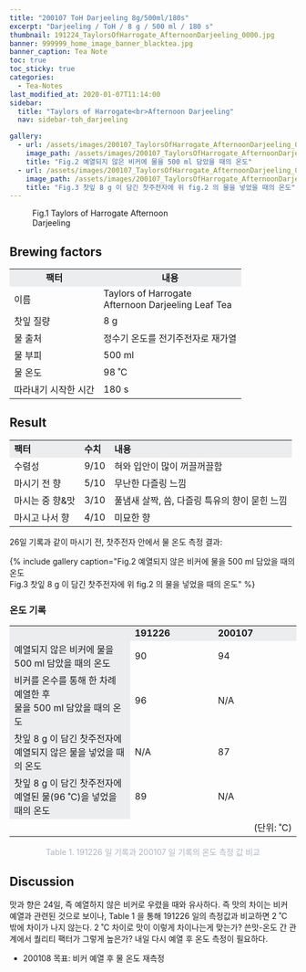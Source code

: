 ```yaml
---
title: "200107 ToH Darjeeling 8g/500ml/180s"
excerpt: "Darjeeling / ToH / 8 g / 500 ml / 180 s"
thumbnail: 191224_TaylorsOfHarrogate_AfternoonDarjeeling_0000.jpg
banner: 999999_home_image_banner_blacktea.jpg
banner_caption: Tea Note
toc: true
toc_sticky: true
categories:
  - Tea-Notes
last_modified_at: 2020-01-07T11:14:00
sidebar:
  title: "Taylors of Harrogate<br>Afternoon Darjeeling"
  nav: sidebar-toh_darjeeling

gallery:
  - url: /assets/images/200107_TaylorsOfHarrogate_AfternoonDarjeeling_0008.jpg
    image_path: /assets/images/200107_TaylorsOfHarrogate_AfternoonDarjeeling_0008.jpg
    title: "Fig.2 예열되지 않은 비커에 물을 500 ml 담았을 때의 온도"
  - url: /assets/images/200107_TaylorsOfHarrogate_AfternoonDarjeeling_0009.jpg
    image_path: /assets/images/200107_TaylorsOfHarrogate_AfternoonDarjeeling_0009.jpg
    title: "Fig.3 찻잎 8 g 이 담긴 찻주전자에 위 fig.2 의 물을 넣었을 때의 온도"
---
```


<figure class="align-center" style="width: 300px">
  <a href="/assets/images/191224_TaylorsOfHarrogate_AfternoonDarjeeling_0000.jpg">
  <img src="{{ site.url }}{{ site.baseurl }}/assets/images/191224_TaylorsOfHarrogate_AfternoonDarjeeling_0000.jpg" alt="">
  </a>
  <figcaption>
  Fig.1 Taylors of Harrogate Afternoon Darjeeling
  </figcaption>
</figure>

## Brewing factors

<div align="center">
  <table align = "center" >
      <tr bgcolor="#ebedef" align ="center">
      <td><b>팩터</b></td>
      <td><b>내용</b></td>
      </tr>
      <tr>
      <td>이름</td>
      <td>Taylors of Harrogate<br>Afternoon Darjeeling Leaf Tea</td>
      </tr>
      <tr>
      <td>찻잎 질량</td>
      <td>8 g</td>
      </tr>
      <tr>
    <td>물 출처</td>
      <td>정수기 온도를 전기주전자로 재가열</td>
      </tr>
      <tr>
    <td>물 부피</td>
      <td>500 ml</td>
      </tr>
      <tr>
    <td>물 온도</td>
      <td>98 ˚C</td>
      </tr>
      <tr>
    <td>따라내기 시작한 시간</td>
      <td>180 s</td>
      </tr>
  </table>
</div>

## Result

<div align="center">
  <table align = "center" >
      <tr bgcolor="#ebedef" style="white-space:nowrap">
      <td><b>팩터</b></td>
    <td><b>수치</b></td>
      <td><b>내용</b></td>
      </tr>
      <tr>
      <td>수렴성</td>
      <td>9/10</td>
    <td>혀와 입안이 많이 꺼끌꺼끌함</td>
      </tr>
      <tr>
      <td>마시기 전 향</td>
      <td>5/10</td>
    <td>무난한 다즐링 느낌</td>
      </tr>
      <tr>
      <td>마시는 중 향&맛</td>
      <td>3/10</td>
    <td>풀냄새 살짝, 씀, 다즐링 특유의 향이 묻힌 느낌</td>
      </tr>
      <tr>
      <td>마시고 나서 향</td>
      <td>4/10</td>
    <td>미묘한 향</td>
      </tr>
  </table>
</div>

26일 기록과 같이 마시기 전, 찻주전자 안에서 물 온도 측정 결과:

{% include gallery caption="Fig.2 예열되지 않은 비커에 물을 500 ml 담았을 때의 온도<br>
Fig.3 찻잎 8 g 이 담긴 찻주전자에 위 fig.2 의 물을 넣었을 때의 온도" %}

### 온도 기록
<div align="center">
  <table align = "center" >
      <tr bgcolor="#ebedef" style="white-space:nowrap">
      <td><b></b></td>
    <td style="width:130px"><b>191226</b></td>
      <td style="width:130px"><b>200107</b></td>
      </tr>
      <tr>
      <td bgcolor="#ebedef">예열되지 않은 비커에 물을<br>500 ml 담았을 때의 온도</td>
      <td>90</td>
    <td>94</td>
      </tr>
      <tr>
      <td bgcolor="#ebedef">비커를 온수를 통해 한 차례 예열한 후<br>물을 500 ml 담았을 때의 온도</td>
      <td>96</td>
    <td>N/A</td>
      </tr>
      <tr>
      <td bgcolor="#ebedef">찻잎 8 g 이 담긴 찻주전자에<br>예열되지 않은 물을 넣었을 때의 온도</td>
      <td>N/A</td>
    <td>87</td>
      </tr>
      <tr>
      <td bgcolor="#ebedef">찻잎 8 g 이 담긴 찻주전자에<br>예열된 물(96 ˚C)을 넣었을 때의 온도</td>
      <td>89</td>
    <td>N/A</td>
      </tr>
      <tr>
      <td></td>
      <td></td>
    <td style="text-align:right">(단위: ˚C)</td>
      </tr>
  </table>
  <p style="color:#aeb6bf;" style="font-size:16px;">Table 1. 191226 일 기록과 200107 일 기록의 온도 측정 값 비교</p>
</div>

## Discussion

맛과 향은 24일, 즉 예열하지 않은 비커로 우렸을 때와 유사하다. 즉 맛의 차이는 비커 예열과 관련된 것으로 보이나, Table 1 을 통해 191226 일의 측정값과 비교하면 2 ˚C 밖에 차이가 나지 않는다. 2 ˚C 차이로 맛이 이렇게 차이나는게 맞는가? 쓴맛-온도 간 관계에서 퀄리티 팩터가 그렇게 높은가? 내일 다시 예열 후 온도 측정이 필요하다.

* 200108 목표: 비커 예열 후 물 온도 재측정

